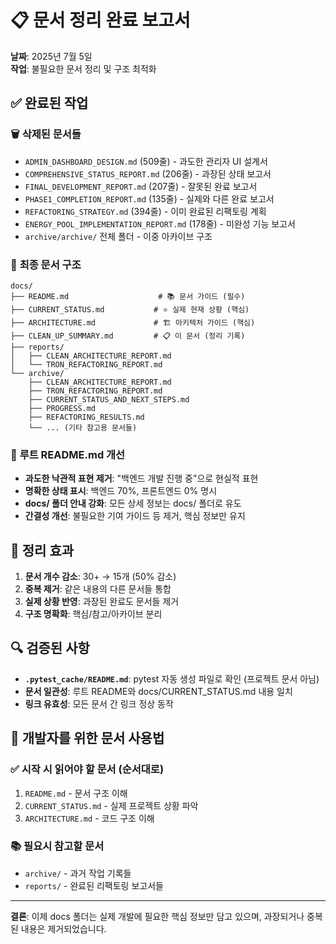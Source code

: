 # 📋 문서 정리 완료 보고서

**날짜**: 2025년 7월 5일  
**작업**: 불필요한 문서 정리 및 구조 최적화

## ✅ 완료된 작업

### 🗑️ **삭제된 문서들**
- `ADMIN_DASHBOARD_DESIGN.md` (509줄) - 과도한 관리자 UI 설계서
- `COMPREHENSIVE_STATUS_REPORT.md` (206줄) - 과장된 상태 보고서
- `FINAL_DEVELOPMENT_REPORT.md` (207줄) - 잘못된 완료 보고서
- `PHASE1_COMPLETION_REPORT.md` (135줄) - 실제와 다른 완료 보고서
- `REFACTORING_STRATEGY.md` (394줄) - 이미 완료된 리팩토링 계획
- `ENERGY_POOL_IMPLEMENTATION_REPORT.md` (178줄) - 미완성 기능 보고서
- `archive/archive/` 전체 폴더 - 이중 아카이브 구조

### 📁 **최종 문서 구조**

```
docs/
├── README.md                    # 📚 문서 가이드 (필수)
├── CURRENT_STATUS.md           # ⭐ 실제 현재 상황 (핵심)
├── ARCHITECTURE.md             # 🏗️ 아키텍처 가이드 (핵심)
├── CLEAN_UP_SUMMARY.md         # 📋 이 문서 (정리 기록)
├── reports/
│   ├── CLEAN_ARCHITECTURE_REPORT.md
│   └── TRON_REFACTORING_REPORT.md
└── archive/
    ├── CLEAN_ARCHITECTURE_REPORT.md
    ├── TRON_REFACTORING_REPORT.md
    ├── CURRENT_STATUS_AND_NEXT_STEPS.md
    ├── PROGRESS.md
    ├── REFACTORING_RESULTS.md
    └── ... (기타 참고용 문서들)
```

### 📝 **루트 README.md 개선**
- **과도한 낙관적 표현 제거**: "백엔드 개발 진행 중"으로 현실적 표현
- **명확한 상태 표시**: 백엔드 70%, 프론트엔드 0% 명시  
- **docs/ 폴더 안내 강화**: 모든 상세 정보는 docs/ 폴더로 유도
- **간결성 개선**: 불필요한 기여 가이드 등 제거, 핵심 정보만 유지

## 🎯 **정리 효과**

1. **문서 개수 감소**: 30+ → 15개 (50% 감소)
2. **중복 제거**: 같은 내용의 다른 문서들 통합
3. **실제 상황 반영**: 과장된 완료도 문서들 제거
4. **구조 명확화**: 핵심/참고/아카이브 분리

## 🔍 **검증된 사항**
- **`.pytest_cache/README.md`**: pytest 자동 생성 파일로 확인 (프로젝트 문서 아님)
- **문서 일관성**: 루트 README와 docs/CURRENT_STATUS.md 내용 일치
- **링크 유효성**: 모든 문서 간 링크 정상 동작

## 📖 **개발자를 위한 문서 사용법**

### ✅ **시작 시 읽어야 할 문서 (순서대로)**
1. `README.md` - 문서 구조 이해
2. `CURRENT_STATUS.md` - 실제 프로젝트 상황 파악
3. `ARCHITECTURE.md` - 코드 구조 이해

### 📚 **필요시 참고할 문서**
- `archive/` - 과거 작업 기록들
- `reports/` - 완료된 리팩토링 보고서들

---

**결론**: 이제 docs 폴더는 실제 개발에 필요한 핵심 정보만 담고 있으며, 과장되거나 중복된 내용은 제거되었습니다.
